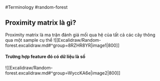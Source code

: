 #Terminology #random-forest
## Proximity matrix là gì?
Proximity matrix là ma trận đánh giá mối qua hệ của tất cả các cây thông qua một sample cụ thể 
![[Excalidraw/Random-forest.excalidraw.md#^group=8RZHR8YR|image1|800]]

#### Trường hợp feature đó có dữ liệu là số 
![[Excalidraw/Random-forest.excalidraw.md#^group=WyccKA6e|image2|800]]
